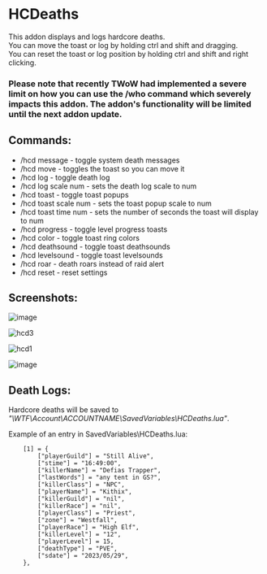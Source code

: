 
# HCDeaths

This addon displays and logs hardcore deaths.   
You can move the toast or log by holding ctrl and shift and dragging.    
You can reset the toast or log position by holding ctrl and shift and right clicking.    

### Please note that recently TWoW had implemented a severe limit on how you can use the /who command which severely impacts this addon. The addon's functionality will be limited until the next addon update. 

## Commands:
- /hcd message - toggle system death messages
- /hcd move - toggles the toast so you can move it
- /hcd log - toggle death log		
- /hcd log scale num - sets the death log scale to num
- /hcd toast - toggle toast popups
- /hcd toast scale num - sets the toast popup scale to num
- /hcd toast time num - sets the number of seconds the toast will display to num
- /hcd progress - toggle level progress toasts
- /hcd color - toggle toast ring colors
- /hcd deathsound - toggle toast deathsounds
- /hcd levelsound - toggle toast levelsounds
- /hcd roar - death roars instead of raid alert
- /hcd reset - reset settings

## Screenshots:

![image](https://github.com/GryllsAddons/HCDeaths/assets/107083057/ca495c25-c977-40c7-9657-a3634a900dcb)

![hcd3](https://github.com/GryllsAddons/HCDeaths/assets/107083057/cc52cf51-d0e6-4d52-a510-a884f1103827)

![hcd1](https://github.com/GryllsAddons/HCDeaths/assets/107083057/58b967c1-df33-4620-a2b4-2ae163768802)

![image](https://github.com/GryllsAddons/HCDeaths/assets/107083057/323bf4a1-5880-453a-b3e3-55c2fd7bf97e)

## Death Logs:

Hardcore deaths will be saved to *"\WTF\Account\ACCOUNTNAME\SavedVariables\HCDeaths.lua"*.

Example of an entry in SavedVariables\HCDeaths.lua:

```
	[1] = {
		["playerGuild"] = "Still Alive",
		["stime"] = "16:49:00",
		["killerName"] = "Defias Trapper",
		["lastWords"] = "any tent in GS?",
		["killerClass"] = "NPC",
		["playerName"] = "Kithix",
		["killerGuild"] = "nil",
		["killerRace"] = "nil",
		["playerClass"] = "Priest",
		["zone"] = "Westfall",
		["playerRace"] = "High Elf",
		["killerLevel"] = "12",
		["playerLevel"] = 15,
		["deathType"] = "PVE",
		["sdate"] = "2023/05/29",
	},
```
